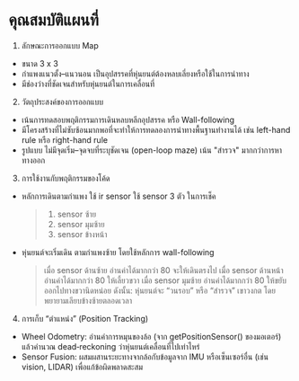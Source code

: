 # คุณสมบัติแผนที่
1. ลักษณะการออกแบบ Map
- ขนาด 3 x 3
- กำแพงแนวตั้ง–แนวนอน เป็นอุปสรรคที่หุ่นยนต์ต้องหลบเลี่ยงหรือใช้ในการนำทาง
- มีช่องว่างที่ชัดเจนสำหรับหุ่นยนต์ในการเคลื่อนที่

2. วัตถุประสงค์ของการออกแบบ
- เน้นการทดสอบพฤติกรรมการเดินหลบหลีกอุปสรรค หรือ Wall-following
- มีโครงสร้างที่ไม่ซับซ้อนมากพอที่จะทำให้การทดลองการนำทางพื้นฐานทำงานได้ เช่น left-hand rule หรือ right-hand rule
- รูปแบบ ไม่มีจุดเริ่ม–จุดจบที่ระบุชัดเจน (open-loop maze) เน้น "สำรวจ" มากกว่าการหาทางออก

3. การใช้งานกับพฤติกรรมของโค้ด
- หลักการเดินตามกำแพง ใช้ ir sensor ใช้ sensor 3 ตัว ในการเช็ค 
  > 1. sensor  ซ้าย
  > 2. sensor มุมซ้าย
  > 3. sensor ข้างหน้า
- หุ่นยนต์จะเริ่มเดิน ตามกำแพงซ้าย โดยใช้หลักการ wall-following
  > เมื่อ sensor ด้านซ้าย อ่านค่าได้มากกว่า 80 จะให้เดินตรงไป
  > เมื่อ sensor ด้านหน้า อ่านค่าได้มากกว่า 80 ให้เลี้ยวขวา
  > เมื่อ sensor มุมซ้าย  อ่านค่าได้มากกว่า 80 ให้ขยับออกไปทางขวานิดหน่อย
ดังนั้น: หุ่นยนต์จะ “วนรอบ” หรือ “สำรวจ” เขาวงกต โดยพยายามเลียบข้างซ้ายตลอดเวลา

4. การเก็บ “ตำแหน่ง” (Position Tracking)
- Wheel Odometry: อ่านค่าการหมุนของล้อ (จาก getPositionSensor() ของมอเตอร์) แล้วคำนวณ dead‑reckoning ว่าหุ่นยนต์เคลื่อนที่ไปเท่าไหร่
- Sensor Fusion: ผสมผสานระยะทางจากล้อกับข้อมูลจาก IMU หรือเซ็นเซอร์อื่น (เช่น vision, LIDAR) เพื่อแก้ข้อผิดพลาดสะสม
